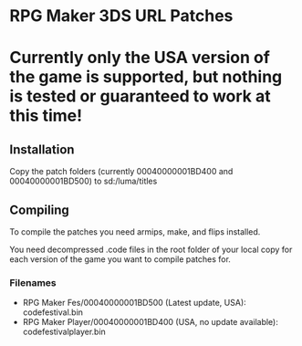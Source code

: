 # RPG Maker 3DS URL Patches

# **Currently only the USA version of the game is supported, but nothing is tested or guaranteed to work at this time!** 

## Installation
Copy the patch folders (currently 00040000001BD400 and 00040000001BD500) to sd:/luma/titles

## Compiling
To compile the patches you need armips, make, and flips installed.

You need decompressed .code files in the root folder of your local copy for each version of the game you want to compile patches for.

### Filenames
- RPG Maker Fes/00040000001BD500 (Latest update, USA): codefestival.bin
- RPG Maker Player/00040000001BD400 (USA, no update available): codefestivalplayer.bin
